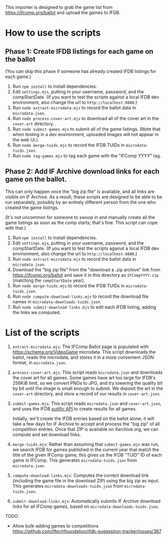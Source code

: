 This importer is designed to grab the game list from https://ifcomp.org/ballot and upload the games to IFDB.

# How to use the scripts

## Phase 1: Create IFDB listings for each game on the ballot

(You can skip this phase if someone has already created IFDB listings for each game.)

1. Run `npm install` to install dependencies.
2. Edit `settings.mjs`, putting in your username, password, and the compStartDate. (If you want to test the scripts against a local IFDB dev environment, also change the url to `http://localhost:8080`.)
3. Run `node extract-microdata.mjs` to record the ballot data in `microdata.json`.
4. Run `node process-cover-art.mjs` to download all of the cover art in the `cover-art` directory.
5. Run `node submit-games.mjs` to submit all of the game listings. (Note that when testing in a dev environment, uploaded images will not appear in the web UI.)
6. Run `node merge-tuids.mjs` to record the IFDB TUIDs in `microdata-tuids.json`.
7. Run `node tag-games.mjs` to tag each game with the "IFComp YYYY" tag.

## Phase 2: Add IF Archive download links for each game on the ballot.

This can only happen once the "big zip file" is available, and all links are visible on IF Archive. As a result, these scripts are designed to be able to be run separately, possibly by an entirely different person from the one who created the game listings.

(It's not uncommon for someone to swoop in and manually create all the game listings as soon as the comp starts; that's fine. This script can cope with that.)

1. Run `npm install` to install dependencies.
2. Edit `settings.mjs`, putting in your username, password, and the compStartDate. (If you want to test the scripts against a local IFDB dev environment, also change the url to `http://localhost:8080`.)
3. Run `node extract-microdata.mjs` to record the ballot data in `microdata.json`.
4. Download the "big zip file" from the "download a .zip archive" link from https://ifcomp.org/ballot and save it in this directory as `IFCompYYYY.zip` (matching the `compStartDate` year).
6. Run `node merge-tuids.mjs` to record the IFDB TUIDs in `microdata-tuids.json`.
5. Run `node compute-download-links.mjs` to record the download file names in `microdata-downloads-tuids.json`.
7. Run `node submit-download-links.mjs` to edit each IFDB listing, adding the links we computed.

# List of the scripts

1. `extract-microdata.mjs`: The IFComp Ballot page is populated with https://schema.org/VideoGame microdata. This script downloads the ballot, reads the microdata, and stores it in a more convenient JSON format, in `microdata.json`.
2. `process-cover-art.mjs`: This script reads `microdata.json` and downloads the cover art for all games. Some games have art too large for IFDB's 256KiB limit, so we convert PNGs to JPG, and try lowering the quality bit by bit until the image is small enough to submit. We deposit the art in the `cover-art` directory, and store a record of our results in `cover-art.json`.
3. `submit-games.mjs`: This script reads `microdata.json` and `cover-art.json`, and uses the IFDB [putific API](https://ifdb.org/api/putific) to create results for all games.

    Initially, we'll create the IFDB entries based on the ballot alone; it will take a few days for IF Archive to accept and process the "big zip" of all competition entries. Once that ZIP is available on ifarchive.org, we can compute and set download links.
4. `merge-tuids.mjs`: Rather than assuming that `submit-games.mjs` was run, we search IFDB for games published in the current year that match the title of the given IFComp game; this gives us the IFDB "TUID" ID of each game in IFComp. This generates `microdata-tuids.json` from `microdata.json`.
4. `compute-download-links.mjs`: Computes the correct download link (including the game file in the download ZIP) using the big zip as input. This generates `microdata-downloads-tuids.json` from `microdata-tuids.json`.
6. `submit-download-links.mjs`: Automatically submits IF Archive download links for all IFComp games, based on `microdata-downloads-tuids.json`.


TODO

* Allow bulk-adding games to competitions https://github.com/iftechfoundation/ifdb-suggestion-tracker/issues/367
